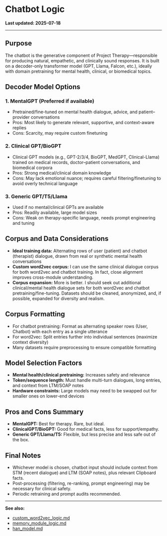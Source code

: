 
# Chatbot Logic

**Last updated: 2025-07-18**

---

## Purpose

The chatbot is the generative component of Project Therapy—responsible for producing natural, empathetic, and clinically sound responses. It is built on a decoder-only transformer model (GPT, Llama, Falcon, etc.), ideally with domain pretraining for mental health, clinical, or biomedical topics.

## Decoder Model Options

### 1. **MentalGPT** (Preferred if available)

* Pretrained/fine-tuned on mental health dialogue, advice, and patient–provider conversations
* Pros: Most likely to generate relevant, supportive, and context-aware replies
* Cons: Scarcity, may require custom finetuning

### 2. **Clinical GPT/BioGPT**

* Clinical GPT models (e.g., GPT-2/3/4, BioGPT, MedGPT, Clinical-Llama) trained on medical records, doctor–patient conversations, and biomedical corpora
* Pros: Strong medical/clinical domain knowledge
* Cons: May lack emotional nuance; requires careful filtering/finetuning to avoid overly technical language

### 3. **Generic GPT/T5/Llama**

* Used if no mental/clinical GPTs are available
* Pros: Readily available, large model sizes
* Cons: Weak on therapy-specific language, needs prompt engineering and tuning

## Corpus and Data Considerations

* **Ideal training data:** Alternating rows of user (patient) and chatbot (therapist) dialogue, drawn from real or synthetic mental health conversations
* **Custom word2vec corpus:** I can use the same clinical dialogue corpus for both word2vec and chatbot training. In fact, close alignment improves cross-module understanding.
* **Corpus expansion:** More is better. I should seek out additional clinical/mental health dialogue sets for both word2vec and chatbot pretraining/fine-tuning. Datasets should be cleaned, anonymized, and, if possible, expanded for diversity and realism.

## Corpus Formatting

* For chatbot pretraining: Format as alternating speaker rows (User, Chatbot) with each entry as a single utterance
* For word2vec: Split entries further into individual sentences (maximize context diversity)
* Many datasets require preprocessing to ensure compatible formatting

## Model Selection Factors

* **Mental health/clinical pretraining:** Increases safety and relevance
* **Token/sequence length:** Must handle multi-turn dialogues, long entries, and context from LTM/SOAP notes
* **Hardware constraints:** Large models may need to be swapped out for smaller ones on lower-end devices

## Pros and Cons Summary

* **MentalGPT:** Best for therapy. Rare, but ideal.
* **ClinicalGPT/BioGPT:** Good for medical facts, less for support/empathy.
* **Generic GPT/Llama/T5:** Flexible, but less precise and less safe out of the box.

## Final Notes

* Whichever model is chosen, chatbot input should include context from STM (recent dialogue) and LTM (SOAP notes), plus relevant Clipboard facts.
* Post-processing (filtering, re-ranking, prompt engineering) may be necessary for clinical safety.
* Periodic retraining and prompt audits recommended.

---

**See also:**

* [custom_word2vec_logic.md](custom_word2vec_logic.md)
* [memory_module_logic.md](memory_module_logic.md)
* [han_model.md](han_model.md)
